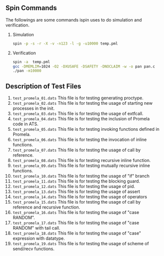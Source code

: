 
Spin Commands
------------------------------
The followings are some commands ispin uses to do simulation and verification.

1. Simulation

    ```Bash
    spin -p -s -r -X -v -n123 -l -g -u10000 temp.pml
    ```
2. Verification

    ```Bash
    spin -a  temp.pml
    gcc -DMEMLIM=1024 -O2 -DXUSAFE -DSAFETY -DNOCLAIM -w -o pan pan.c
    ./pan -m10000
    ```
Description of Test Files
--------------------------------------
1. `test_promela_01.dats`
    This file is for testing generating proctype.
2. `test_promela_02.dats`
    This file is for testing the usage of starting new processes in the init.
3. `test_promela_03.dats`
    This file is for testing the usage of extfcall.
4. `test_promela_04.dats`
    This file is for testing the inclusion of Promela code in ATS.
5. `test_promela_05.dats`
    This file is for testing invoking functions defined in Promela.
6. `test_promela_06.dats`
    This file is for testing the invocation of inline functions.
7. `test_promela_07.dats`
    This file is for testing the usage of call by reference.
8. `test_promela_08.dats`
    This file is for testing recursive inline function.
9. `test_promela_09.dats`
    This file is for testing mutually recursive inline functions.
10. `test_promela_10.dats`
    This file is for testing the usage of "if" branch
11. `test_promela_11.dats`
    This file is for testing the blocking guard.
12. `test_promela_12.dats`
    This file is for testing the usage of pid.
13. `test_promela_13.dats`
    This file is for testing the usage of assert
14. `test_promela_14.dats`
    This file is for testing the usage of operators
15. `test_promela_15.dats`
    This file is for testing the usage of call by reference and recursive function.
16. `test_promela_16.dats`
    This file is for testing the usage of "case RANDOM".
17. `test_promela_17.dats`
    This file is for testing the usage of "case RANDOM" with tail call.
18. `test_promela_18.dats`
    This file is for testing the usage of "case" expression with datatype.
19. `test_promela_19.dats`
    This file is for testing the usage of 
    scheme of send/recv functions.

